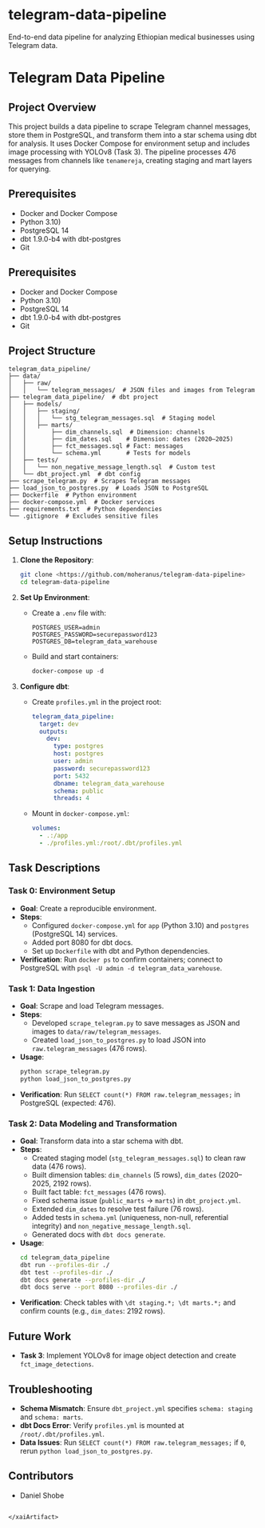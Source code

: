 # telegram-data-pipeline
End-to-end data pipeline for analyzing Ethiopian medical businesses using Telegram data.

# Telegram Data Pipeline

## Project Overview
This project builds a data pipeline to scrape Telegram channel messages, store them in PostgreSQL, and transform them into a star schema using dbt for analysis. It uses Docker Compose for environment setup and includes image processing with YOLOv8 (Task 3). The pipeline processes 476 messages from channels like `tenamereja`, creating staging and mart layers for querying.

## Prerequisites
- Docker and Docker Compose
- Python 3.10)
- PostgreSQL 14
- dbt 1.9.0-b4 with dbt-postgres
- Git

## Prerequisites
- Docker and Docker Compose
- Python 3.10)
- PostgreSQL 14
- dbt 1.9.0-b4 with dbt-postgres
- Git

## Project Structure
```
telegram_data_pipeline/
├── data/
│   ├── raw/
│   │   └── telegram_messages/  # JSON files and images from Telegram
├── telegram_data_pipeline/  # dbt project
│   ├── models/
│   │   ├── staging/
│   │   │   └── stg_telegram_messages.sql  # Staging model
│   │   ├── marts/
│   │       ├── dim_channels.sql  # Dimension: channels
│   │       ├── dim_dates.sql    # Dimension: dates (2020–2025)
│   │       ├── fct_messages.sql # Fact: messages
│   │       └── schema.yml       # Tests for models
│   ├── tests/
│   │   └── non_negative_message_length.sql  # Custom test
│   └── dbt_project.yml  # dbt config
├── scrape_telegram.py  # Scrapes Telegram messages
├── load_json_to_postgres.py  # Loads JSON to PostgreSQL
├── Dockerfile  # Python environment
├── docker-compose.yml  # Docker services
├── requirements.txt  # Python dependencies
└── .gitignore  # Excludes sensitive files

```

## Setup Instructions
1. **Clone the Repository**:
   ```bash
   git clone <https://github.com/moheranus/telegram-data-pipeline>
   cd telegram-data-pipeline
   ```
2. **Set Up Environment**:
   - Create a `.env` file with:
     ```
     POSTGRES_USER=admin
     POSTGRES_PASSWORD=securepassword123
     POSTGRES_DB=telegram_data_warehouse
     ```
   - Build and start containers:
     ```powershell
     docker-compose up -d
     ```

3. **Configure dbt**:
   - Create `profiles.yml` in the project root:
     ```yaml
     telegram_data_pipeline:
       target: dev
       outputs:
         dev:
           type: postgres
           host: postgres
           user: admin
           password: securepassword123
           port: 5432
           dbname: telegram_data_warehouse
           schema: public
           threads: 4
     ```
   - Mount in `docker-compose.yml`:
     ```yaml
     volumes:
       - .:/app
       - ./profiles.yml:/root/.dbt/profiles.yml
     ```

## Task Descriptions

### Task 0: Environment Setup
- **Goal**: Create a reproducible environment.
- **Steps**:
  - Configured `docker-compose.yml` for `app` (Python 3.10) and `postgres` (PostgreSQL 14) services.
  - Added port 8080 for dbt docs.
  - Set up `Dockerfile` with dbt and Python dependencies.
- **Verification**: Run `docker ps` to confirm containers; connect to PostgreSQL with `psql -U admin -d telegram_data_warehouse`.

### Task 1: Data Ingestion
- **Goal**: Scrape and load Telegram messages.
- **Steps**:
  - Developed `scrape_telegram.py` to save messages as JSON and images to `data/raw/telegram_messages`.
  - Created `load_json_to_postgres.py` to load JSON into `raw.telegram_messages` (476 rows).
- **Usage**:
  ```bash
  python scrape_telegram.py
  python load_json_to_postgres.py
  ```
- **Verification**: Run `SELECT count(*) FROM raw.telegram_messages;` in PostgreSQL (expected: 476).

### Task 2: Data Modeling and Transformation
- **Goal**: Transform data into a star schema with dbt.
- **Steps**:
  - Created staging model (`stg_telegram_messages.sql`) to clean raw data (476 rows).
  - Built dimension tables: `dim_channels` (5 rows), `dim_dates` (2020–2025, 2192 rows).
  - Built fact table: `fct_messages` (476 rows).
  - Fixed schema issue (`public_marts` → `marts`) in `dbt_project.yml`.
  - Extended `dim_dates` to resolve test failure (76 rows).
  - Added tests in `schema.yml` (uniqueness, non-null, referential integrity) and `non_negative_message_length.sql`.
  - Generated docs with `dbt docs generate`.
- **Usage**:
  ```bash
  cd telegram_data_pipeline
  dbt run --profiles-dir ./
  dbt test --profiles-dir ./
  dbt docs generate --profiles-dir ./
  dbt docs serve --port 8080 --profiles-dir ./
  ```
- **Verification**: Check tables with `\dt staging.*; \dt marts.*;` and confirm counts (e.g., `dim_dates`: 2192 rows).

## Future Work
- **Task 3**: Implement YOLOv8 for image object detection and create `fct_image_detections`.

## Troubleshooting
- **Schema Mismatch**: Ensure `dbt_project.yml` specifies `schema: staging` and `schema: marts`.
- **dbt Docs Error**: Verify `profiles.yml` is mounted at `/root/.dbt/profiles.yml`.
- **Data Issues**: Run `SELECT count(*) FROM raw.telegram_messages;` if `0`, rerun `python load_json_to_postgres.py`.

## Contributors
- Daniel Shobe
```

</xaiArtifact>
